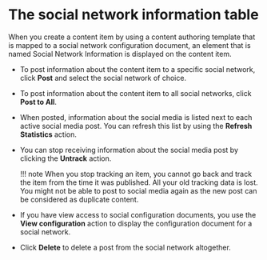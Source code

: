 # The social network information table

When you create a content item by using a content authoring template that is mapped to a social network configuration document, an element that is named Social Network Information is displayed on the content item.

-   To post information about the content item to a specific social network, click **Post** and select the social network of choice.
-   To post information about the content item to all social networks, click **Post to All**.
-   When posted, information about the social media is listed next to each active social media post. You can refresh this list by using the **Refresh Statistics** action.
-   You can stop receiving information about the social media post by clicking the **Untrack** action.

    !!! note
        When you stop tracking an item, you cannot go back and track the item from the time it was published. All your old tracking data is lost. You might not be able to post to social media again as the new post can be considered as duplicate content.

-   If you have view access to social configuration documents, you use the **View configuration** action to display the configuration document for a social network.
-   Click **Delete** to delete a post from the social network altogether.


